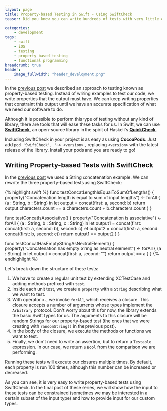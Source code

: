 ```yaml
---
layout: page
title: Property-based Testing in Swift - Using SwiftCheck
teaser: Did you know you can write hundreds of tests with very little effort? If you are as lazy as I am, keep reading to learn how!

categories:
    - development
tags:
    - swift
    - iOS
    - testing
    - property based testing
    - functional programming
breadcrumb: true
header:
    image_fullwidth: "header_development.png"
---
```


In the [previous post][1] we described an approach to testing known as property-based testing. Instead of writing examples to test our code, we write properties that the output must have. We can keep writing properties that constraint this output until we have an accurate specification of what we need our software to do.

Although it is possible to perform this type of testing without any kind of library, there are tools that will ease these tasks for us. In Swift, we can use [**SwiftCheck**][2], an open-source library in the spirit of Haskell's [**QuickCheck**][3].

Including SwiftCheck in your project is as easy as using **CocoaPods**. Just add `pod 'SwiftCheck', '~> <version>'`, replacing `<version>` with the latest release of the library. Install your pods and you are ready to go!

## Writing Property-based Tests with SwiftCheck

In the [previous post][1] we used a String concatenation example. We can rewrite the three property-based tests using SwiftCheck:

{% highlight swift %}
func testConcatLengthIsEqualToSumOfLengths() {
    property("Concatenation length is equal to sum of input lengths") <- forAll { (a : String, b : String) in
        let output = concat(first: a, second: b)
        return output.characters.count == a.characters.count + b.characters.count
    }
}

func testConcatIsAssociative() {
    property("Concatenation is associative") <- forAll { (a : String, b : String, c : String) in
        let output1 = concat(first: concat(first: a, second: b), second: c)
        let output2 = concat(first: a, second: concat(first: b, second: c))
        return output1 == output2
    }
}

func testConcatHasEmptyStringAsNeutralElement() {
    property("Concatenation has empty String as neutral element") <- forAll { (a : String) in
        let output = concat(first: a, second: "")
        return output == a
    }
}
{% endhighlight %}

Let's break down the structure of these tests:

1. We have to create a regular unit test by extending XCTestCase and adding methods prefixed with `test`.
2. Inside each unit test, we create a `property` with a `String` describing what we want to test.
3. With operator `<-`, we invoke `forAll`, which receives a closure. This closure accepts a number of arguments whose types implement the `Arbitrary` protocol. Don't worry about this for now, the library extends the basic Swift types for us. The arguments to this closure will be random Strings for our property-based test (the ones that we were creating with `randomString()` in the previous post).
4. In the body of the closure, we execute the methods or functions we want to test.
5. Finally, we don't need to write an assertion, but to return a `Testable` expression. In our case, we return a `Bool` from the comparison we are performing.

Running these tests will execute our closures multiple times. By default, each property is run 100 times, although this number can be increased or decreased.

As you can see, it is very easy to write property-based tests using SwiftCheck. In the final post of these series, we will show how the input to these tests can be constrained (sometimes we may be interested in a certain subset of the input type) and how to provide input for our custom types.

 [1]: https://truizlop.github.io/development/property-based-testing-introduction/
 [2]: https://github.com/typelift/SwiftCheck
 [3]: https://hackage.haskell.org/package/QuickCheck
 [4]: #
 [5]: #
 [6]: #
 [7]: #
 [8]: #
 [9]: #
 [10]: #
 